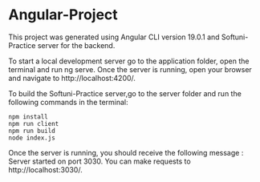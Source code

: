 # Angular-Project

This project was generated using Angular CLI version 19.0.1 and Softuni-Practice server for the backend.

To start a local development server go to the application folder, open the terminal and run ng serve. Once the server is running, open your browser and navigate to http://localhost:4200/.


To build the Softuni-Practice server,go to the server folder and run the following commands in the terminal:
```
npm install
npm run client
npm run build
node index.js
```

Once the server is running, you should receive the following message :
Server started on port 3030. You can make requests to http://localhost:3030/.
